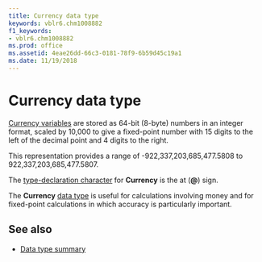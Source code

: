 ```yaml
---
title: Currency data type
keywords: vblr6.chm1008882
f1_keywords:
- vblr6.chm1008882
ms.prod: office
ms.assetid: 4eae26dd-66c3-0181-78f9-6b59d45c19a1
ms.date: 11/19/2018
---
```



# Currency data type

[Currency variables](../../Glossary/vbe-glossary.md#currency-data-type) are stored as 64-bit (8-byte) numbers in an integer format, scaled by 10,000 to give a fixed-point number with 15 digits to the left of the decimal point and 4 digits to the right. 

This representation provides a range of -922,337,203,685,477.5808 to 922,337,203,685,477.5807. 

The [type-declaration character](../../Glossary/vbe-glossary.md#type-declaration-character) for **Currency** is the at (**@**) sign.

The **Currency** [data type](../../Glossary/vbe-glossary.md#data-type) is useful for calculations involving money and for fixed-point calculations in which accuracy is particularly important.

## See also

- [Data type summary](data-type-summary.md)